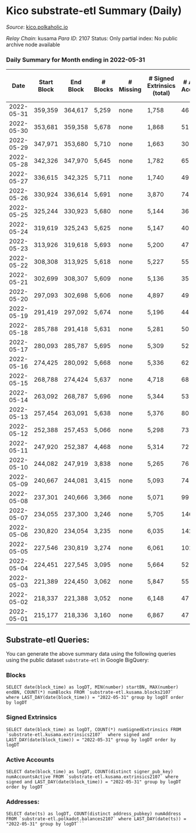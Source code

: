 # Kico substrate-etl Summary (Daily)

_Source_: [kico.polkaholic.io](https://kico.polkaholic.io)

*Relay Chain*: kusama
*Para ID*: 2107
Status: Only partial index: No public archive node available


### Daily Summary for Month ending in 2022-05-31


| Date | Start Block | End Block | # Blocks | # Missing | # Signed Extrinsics (total) | # Active Accounts | # Addresses with Balances | # Events | # Transfers | # XCM Transfers In | # XCM Transfers Out |
| ---- | ----------- | --------- | -------- | --------- | --------------------------- | ----------------- | ------------------------- | -------- | ----------- | ------------------ | ------------------- |
| 2022-05-31 | 359,359 | 364,617 | 5,259 | none  | 1,758 | 46 | 26,944 | 44,257 | 241 ($3,676.73) | 5 ($22,608.69) | 7 ($22,358.57) |
| 2022-05-30 | 353,681 | 359,358 | 5,678 | none  | 1,868 | 51 | 26,944 | 47,537 | 255 ($353.50) | 1 ($227.24) | 8 ($6,871.76) |
| 2022-05-29 | 347,971 | 353,680 | 5,710 | none  | 1,663 | 30 | 26,944 | 46,891 | 140 ($19.77) |   | 1 ($26.66) |
| 2022-05-28 | 342,326 | 347,970 | 5,645 | none  | 1,782 | 65 | 26,944 | 47,043 | 254 ($1,050.99) | 1 ($775.63) | 7 ($845.64) |
| 2022-05-27 | 336,615 | 342,325 | 5,711 | none  | 1,740 | 49 | 26,963 | 47,347 | 239 ($50,988.00) | 4 ($14,643.69) | 5 ($776.60) |
| 2022-05-26 | 330,924 | 336,614 | 5,691 | none  | 3,870 | 74 | 26,960 | 55,825 | 320 ($256,417) | 8 ($125,865) | 6 ($690.11) |
| 2022-05-25 | 325,244 | 330,923 | 5,680 | none  | 5,144 | 36 | 26,946 | 60,660 | 191 ($1,257.70) | 1 ($1,796.15) | 2 ($179.89) |
| 2022-05-24 | 319,619 | 325,243 | 5,625 | none  | 5,147 | 40 | 26,946 | 60,316 | 193 ($780.16) | 2 ($1,141.62) | 2 ($335.04) |
| 2022-05-23 | 313,926 | 319,618 | 5,693 | none  | 5,200 | 47 | 26,946 | 61,107 | 294 ($16,214.83) | 10 ($15,261.71) | 6 ($7,462.40) |
| 2022-05-22 | 308,308 | 313,925 | 5,618 | none  | 5,227 | 55 | 26,945 | 60,710 | 298 ($6,783.91) | 4 ($3,860.22) | 17 ($5,751.05) |
| 2022-05-21 | 302,699 | 308,307 | 5,609 | none  | 5,136 | 35 | 26,944 | 60,117 | 199 ($517.79) | 2 ($879.04) | 6 ($498.20) |
| 2022-05-20 | 297,093 | 302,698 | 5,606 | none  | 4,897 | 49 | 26,944 | 59,246 | 248 ($3,314.45) | 2 ($1,753.05) | 10 ($1,659.37) |
| 2022-05-19 | 291,419 | 297,092 | 5,674 | none  | 5,196 | 44 | 26,944 | 60,937 | 247 ($212.72) |   | 7 ($179.05) |
| 2022-05-18 | 285,788 | 291,418 | 5,631 | none  | 5,281 | 50 | 26,944 | 61,045 | 289 ($876.61) | 2 ($815.21) | 2 ($20.27) |
| 2022-05-17 | 280,093 | 285,787 | 5,695 | none  | 5,309 | 52 | 26,944 | 61,705 | 329 ($897.07) | 2 ($836.72) | 9 ($109.45) |
| 2022-05-16 | 274,425 | 280,092 | 5,668 | none  | 5,336 | 62 | 26,944 | 61,609 | 336 ($8,466.78) | 5 ($4,899.13) | 12 ($1,402.31) |
| 2022-05-15 | 268,788 | 274,424 | 5,637 | none  | 4,718 | 68 | 26,944 | 58,987 | 408 ($926.37) | 3 ($723.58) | 10 ($113.21) |
| 2022-05-14 | 263,092 | 268,787 | 5,696 | none  | 5,344 | 53 | 26,942 | 61,848 | 360 ($888.07) | 2 ($504.38) | 6 ($48.98) |
| 2022-05-13 | 257,454 | 263,091 | 5,638 | none  | 5,376 | 80 | 26,942 | 61,633 | 398 ($945.72) | 1 ($81.51) | 6 ($747.28) |
| 2022-05-12 | 252,388 | 257,453 | 5,066 | none  | 5,298 | 73 | 26,942 | 57,387 | 448 ($4,886.48) | 2 ($27.21) | 13 ($2,685.60) |
| 2022-05-11 | 247,920 | 252,387 | 4,468 | none  | 5,314 | 72 | 26,906 | 53,244 | 469 ($30,707.02) | 7 ($11,088.32) | 13 ($6,688.93) |
| 2022-05-10 | 244,082 | 247,919 | 3,838 | none  | 5,265 | 76 | 26,905 | 48,839 | 605 ($43,576.98) | 8 ($3,599.56) | 11 ($8,028.19) |
| 2022-05-09 | 240,667 | 244,081 | 3,415 | none  | 5,093 | 74 | 26,900 | 45,518 | 717 ($3,707.08) | 2 ($156.43) | 13 ($5,664.64) |
| 2022-05-08 | 237,301 | 240,666 | 3,366 | none  | 5,071 | 99 | 26,898 | 44,667 | 496 ($1,637.14) | 1 ($57.18) | 6 ($1,660.32) |
| 2022-05-07 | 234,055 | 237,300 | 3,246 | none  | 5,705 | 146 | 26,896 | 46,766 | 733 ($8,128.45) | 12 ($6,655.78) | 13 ($4,711.67) |
| 2022-05-06 | 230,820 | 234,054 | 3,235 | none  | 6,035 | 142 | 26,894 | 47,514 | 559 ($5,985.55) | 10 ($4,856.01) | 6 ($5,359.81) |
| 2022-05-05 | 227,546 | 230,819 | 3,274 | none  | 6,061 | 101 | 26,892 | 49,984 | 1,070 ($7,076.16) | 2 ($985.72) | 21 ($845.72) |
| 2022-05-04 | 224,451 | 227,545 | 3,095 | none  | 5,664 | 52 | 26,368 | 44,742 | 277 ($2,318.74) | 10 ($1,488.21) | 7 ($360.90) |
| 2022-05-03 | 221,389 | 224,450 | 3,062 | none  | 5,847 | 55 | 26,366 | 45,112 | 266 ($1,193.06) | 1 ($25.82) | 4 ($138.72) |
| 2022-05-02 | 218,337 | 221,388 | 3,052 | none  | 6,148 | 47 | 26,366 | 46,343 | 311 ($3,174.52) | 7 ($554.46) | 3 ($290.44) |
| 2022-05-01 | 215,177 | 218,336 | 3,160 | none  | 6,867 | 47 | 26,363 | 50,066 | 336 ($3,900.45) | 6 ($2,975.73) | 6 ($5,100.22) |

## Substrate-etl Queries:
You can generate the above summary data using the following queries using the public dataset `substrate-etl` in Google BigQuery:


### Blocks
```
SELECT date(block_time) as logDT, MIN(number) startBN, MAX(number) endBN, COUNT(*) numBlocks FROM `substrate-etl.kusama.blocks2107`  where LAST_DAY(date(block_time)) = "2022-05-31" group by logDT order by logDT
```


### Signed Extrinsics
```
SELECT date(block_time) as logDT, COUNT(*) numSignedExtrinsics FROM `substrate-etl.kusama.extrinsics2107`  where signed and LAST_DAY(date(block_time)) = "2022-05-31" group by logDT order by logDT
```


### Active Accounts
```
SELECT date(block_time) as logDT, COUNT(distinct signer_pub_key) numAccountsActive FROM `substrate-etl.kusama.extrinsics2107` where signed and LAST_DAY(date(block_time)) = "2022-05-31" group by logDT order by logDT
```


### Addresses:
```
SELECT date(ts) as logDT, COUNT(distinct address_pubkey) numAddress FROM `substrate-etl.polkadot.balances2107` where LAST_DAY(date(ts)) = "2022-05-31" group by logDT```


